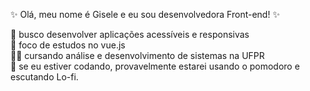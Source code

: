 ✨ Olá, meu nome é Gisele e eu sou desenvolvedora Front-end! ✨

:purple_heart: busco desenvolver aplicações acessíveis e responsivas <br>
:green_heart: foco de estudos no vue.js <br>
:woman_student: cursando análise e desenvolvimento de sistemas na UFPR <br>
:tomato: se eu estiver codando, provavelmente estarei usando o pomodoro e escutando Lo-fi.

<!-- [![Anurag's GitHub stats](https://github-readme-stats.vercel.app/api?username=giselegomes)](https://github.com/anuraghazra/github-readme-stats) -->
<!-- [![Top Langs](https://github-readme-stats.vercel.app/api/top-langs/?username=giselegomes&layout=compact&theme=tokyonight)](https://github.com/giselegomes/github-readme-stats)-->


